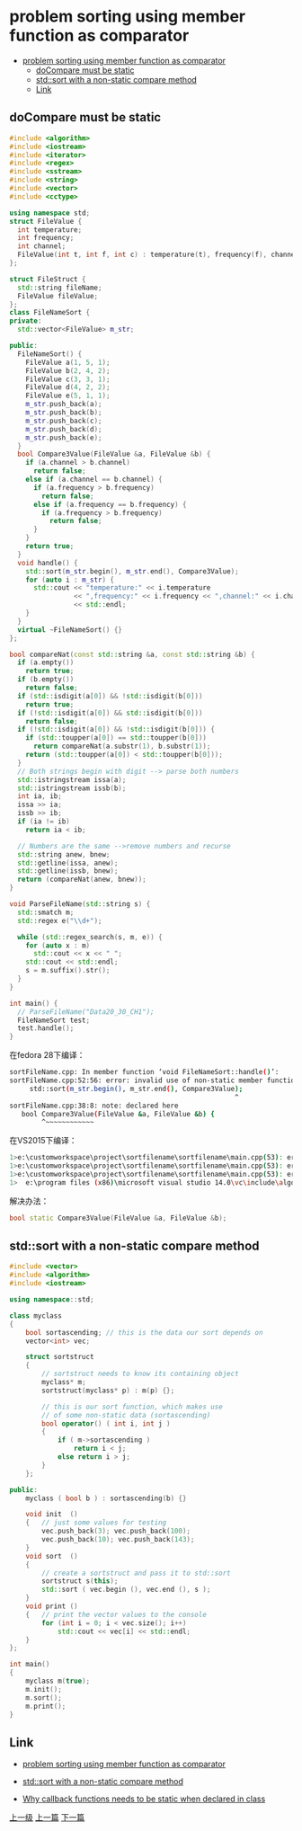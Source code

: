 # problem sorting using member function as comparator



<!-- @import "[TOC]" {cmd="toc" depthFrom=1 depthTo=6 orderedList=false} -->
<!-- code_chunk_output -->

* [problem sorting using member function as comparator](#problem-sorting-using-member-function-as-comparator)
	* [doCompare must be static](#docompare-must-be-static)
	* [std::sort with a non-static compare method](#stdsort-with-a-non-static-compare-method)
	* [Link](#link)

<!-- /code_chunk_output -->

## doCompare must be static
```c++
#include <algorithm>
#include <iostream>
#include <iterator>
#include <regex>
#include <sstream>
#include <string>
#include <vector>
#include <cctype>

using namespace std;
struct FileValue {
  int temperature;
  int frequency;
  int channel;
  FileValue(int t, int f, int c) : temperature(t), frequency(f), channel(c) {}
};

struct FileStruct {
  std::string fileName;
  FileValue fileValue;
};
class FileNameSort {
private:
  std::vector<FileValue> m_str;

public:
  FileNameSort() {
    FileValue a(1, 5, 1);
    FileValue b(2, 4, 2);
    FileValue c(3, 3, 1);
    FileValue d(4, 2, 2);
    FileValue e(5, 1, 1);
    m_str.push_back(a);
    m_str.push_back(b);
    m_str.push_back(c);
    m_str.push_back(d);
    m_str.push_back(e);
  }
  bool Compare3Value(FileValue &a, FileValue &b) {
    if (a.channel > b.channel)
      return false;
    else if (a.channel == b.channel) {
      if (a.frequency > b.frequency)
        return false;
      else if (a.frequency == b.frequency) {
        if (a.frequency > b.frequency)
          return false;
      }
    }
    return true;
  }
  void handle() {
    std::sort(m_str.begin(), m_str.end(), Compare3Value);
    for (auto i : m_str) {
      std::cout << "temperature:" << i.temperature
                << ",frequency:" << i.frequency << ",channel:" << i.channel
                << std::endl;
    }
  }
  virtual ~FileNameSort() {}
};

bool compareNat(const std::string &a, const std::string &b) {
  if (a.empty())
    return true;
  if (b.empty())
    return false;
  if (std::isdigit(a[0]) && !std::isdigit(b[0]))
    return true;
  if (!std::isdigit(a[0]) && std::isdigit(b[0]))
    return false;
  if (!std::isdigit(a[0]) && !std::isdigit(b[0])) {
    if (std::toupper(a[0]) == std::toupper(b[0]))
      return compareNat(a.substr(1), b.substr(1));
    return (std::toupper(a[0]) < std::toupper(b[0]));
  }
  // Both strings begin with digit --> parse both numbers
  std::istringstream issa(a);
  std::istringstream issb(b);
  int ia, ib;
  issa >> ia;
  issb >> ib;
  if (ia != ib)
    return ia < ib;

  // Numbers are the same -->remove numbers and recurse
  std::string anew, bnew;
  std::getline(issa, anew);
  std::getline(issb, bnew);
  return (compareNat(anew, bnew));
}

void ParseFileName(std::string s) {
  std::smatch m;
  std::regex e("\\d+");

  while (std::regex_search(s, m, e)) {
    for (auto x : m)
      std::cout << x << " ";
    std::cout << std::endl;
    s = m.suffix().str();
  }
}

int main() {
  // ParseFileName("Data20_30_CH1");
  FileNameSort test;
  test.handle();
}
```

在fedora 28下编译：
```sh
sortFileName.cpp: In member function ‘void FileNameSort::handle()’:
sortFileName.cpp:52:56: error: invalid use of non-static member function ‘bool FileNameSort::Compare3Value(FileValue&, FileValue&)’
     std::sort(m_str.begin(), m_str.end(), Compare3Value);
                                                        ^
sortFileName.cpp:38:8: note: declared here
   bool Compare3Value(FileValue &a, FileValue &b) {
        ^~~~~~~~~~~~~
```

在VS2015下编译：
```sh
1>e:\customworkspace\project\sortfilename\sortfilename\main.cpp(53): error C3867: “FileNameSort::Compare3Value”: 非标准语法；请使用 "&" 来创建指向成员的指针
1>e:\customworkspace\project\sortfilename\sortfilename\main.cpp(53): error C2672: “std::sort”: 未找到匹配的重载函数
1>e:\customworkspace\project\sortfilename\sortfilename\main.cpp(53): error C2780: “void std::sort(_RanIt,_RanIt)”: 应输入 2 个参数，却提供了 3 个
1>  e:\program files (x86)\microsoft visual studio 14.0\vc\include\algorithm(2789): note: 参见“std::sort”的声明
```

解决办法：
```c++
bool static Compare3Value(FileValue &a, FileValue &b);
```

## std::sort with a non-static compare method

```c++
#include <vector>
#include <algorithm>
#include <iostream>

using namespace::std;

class myclass
{
	bool sortascending;	// this is the data our sort depends on
	vector<int> vec;

	struct sortstruct
	{
		// sortstruct needs to know its containing object
		myclass* m;
		sortstruct(myclass* p) : m(p) {};

		// this is our sort function, which makes use
		// of some non-static data (sortascending)
		bool operator() ( int i, int j )
		{
			if ( m->sortascending )
				return i < j;
			else return i > j;
		}
	};

public:
	myclass ( bool b ) : sortascending(b) {}

	void init  ()
	{	// just some values for testing
		vec.push_back(3); vec.push_back(100);
		vec.push_back(10); vec.push_back(143);
	}
	void sort  ()
	{
		// create a sortstruct and pass it to std::sort
		sortstruct s(this);
		std::sort ( vec.begin (), vec.end (), s );
	}
	void print ()
	{	// print the vector values to the console
		for (int i = 0; i < vec.size(); i++)
			std::cout << vec[i] << std::endl;
	}
};

int main()
{
	myclass m(true);
	m.init();
	m.sort();
	m.print();
}
```

## Link
* [problem sorting using member function as comparator
](https://stackoverflow.com/questions/1902311/problem-sorting-using-member-function-as-comparator?utm_medium=organic&utm_source=google_rich_qa&utm_campaign=google_rich_qa)
* [std::sort with a non-static compare method](http://tipsandtricks.runicsoft.com/Cpp/Sort.html)

* [Why callback functions needs to be static when declared in class
](https://stackoverflow.com/questions/2400690/why-callback-functions-needs-to-be-static-when-declared-in-class?utm_medium=organic&utm_source=google_rich_qa&utm_campaign=google_rich_qa)

[上一级](base.md)
[上一篇](STL.md)
[下一篇](boostFileSystem.md)
